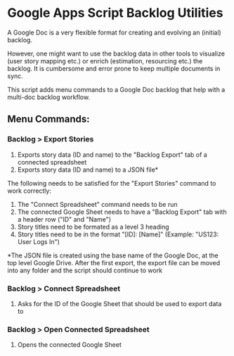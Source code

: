 # Google Apps Script Backlog Utilities

A Google Doc is a very flexible format for creating and evolving an (initial) backlog.

However, one might want to use the backlog data in other tools to visualize (user story mapping etc.) or enrich (estimation, resourcing etc.) the backlog. It is cumbersome and error prone to keep multiple documents in sync.

This script adds menu commands to a Google Doc backlog that help with a multi-doc backlog workflow.

## Menu Commands:
### Backlog > Export Stories

1. Exports story data (ID and name) to the "Backlog Export" tab of a connected spreadsheet
2. Exports story data (ID and name) to a JSON file*

The following needs to be satisfied for the "Export Stories" command to work correctly:

1. The "Connect Spreadsheet" command needs to be run
2. The connected Google Sheet needs to have a "Backlog Export" tab with a header row ("ID" and "Name")
3. Story titles need to be formated as a level 3 heading
4. Story titles need to be in the format "[ID]: [Name]" (Example: "US123: User Logs In")

*The JSON file is created using the base name of the Google Doc, at the top level Google Drive. After the first export, the export file can be moved into any folder and the script should continue to work

### Backlog > Connect Spreadsheet

1. Asks for the ID of the Google Sheet that should be used to export data to

### Backlog > Open Connected Spreadsheet

1. Opens the connected Google Sheet